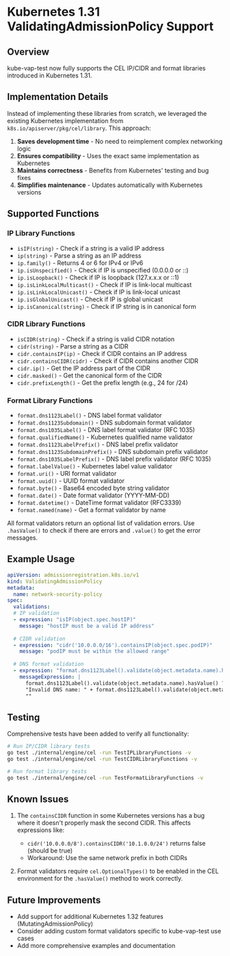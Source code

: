 # Kubernetes 1.31 ValidatingAdmissionPolicy Support

## Overview

kube-vap-test now fully supports the CEL IP/CIDR and format libraries introduced in Kubernetes 1.31.

## Implementation Details

Instead of implementing these libraries from scratch, we leveraged the existing Kubernetes implementation from `k8s.io/apiserver/pkg/cel/library`. This approach:

1. **Saves development time** - No need to reimplement complex networking logic
2. **Ensures compatibility** - Uses the exact same implementation as Kubernetes
3. **Maintains correctness** - Benefits from Kubernetes' testing and bug fixes
4. **Simplifies maintenance** - Updates automatically with Kubernetes versions

## Supported Functions

### IP Library Functions

- `isIP(string)` - Check if a string is a valid IP address
- `ip(string)` - Parse a string as an IP address
- `ip.family()` - Returns 4 or 6 for IPv4 or IPv6
- `ip.isUnspecified()` - Check if IP is unspecified (0.0.0.0 or ::)
- `ip.isLoopback()` - Check if IP is loopback (127.x.x.x or ::1)
- `ip.isLinkLocalMulticast()` - Check if IP is link-local multicast
- `ip.isLinkLocalUnicast()` - Check if IP is link-local unicast
- `ip.isGlobalUnicast()` - Check if IP is global unicast
- `ip.isCanonical(string)` - Check if IP string is in canonical form

### CIDR Library Functions

- `isCIDR(string)` - Check if a string is valid CIDR notation
- `cidr(string)` - Parse a string as a CIDR
- `cidr.containsIP(ip)` - Check if CIDR contains an IP address
- `cidr.containsCIDR(cidr)` - Check if CIDR contains another CIDR
- `cidr.ip()` - Get the IP address part of the CIDR
- `cidr.masked()` - Get the canonical form of the CIDR
- `cidr.prefixLength()` - Get the prefix length (e.g., 24 for /24)

### Format Library Functions

- `format.dns1123Label()` - DNS label format validator
- `format.dns1123Subdomain()` - DNS subdomain format validator
- `format.dns1035Label()` - DNS label format validator (RFC 1035)
- `format.qualifiedName()` - Kubernetes qualified name validator
- `format.dns1123LabelPrefix()` - DNS label prefix validator
- `format.dns1123SubdomainPrefix()` - DNS subdomain prefix validator
- `format.dns1035LabelPrefix()` - DNS label prefix validator (RFC 1035)
- `format.labelValue()` - Kubernetes label value validator
- `format.uri()` - URI format validator
- `format.uuid()` - UUID format validator
- `format.byte()` - Base64 encoded byte string validator
- `format.date()` - Date format validator (YYYY-MM-DD)
- `format.datetime()` - DateTime format validator (RFC3339)
- `format.named(name)` - Get a format validator by name

All format validators return an optional list of validation errors. Use `.hasValue()` to check if there are errors and `.value()` to get the error messages.

## Example Usage

```yaml
apiVersion: admissionregistration.k8s.io/v1
kind: ValidatingAdmissionPolicy
metadata:
  name: network-security-policy
spec:
  validations:
  # IP validation
  - expression: "isIP(object.spec.hostIP)"
    message: "hostIP must be a valid IP address"
    
  # CIDR validation
  - expression: "cidr('10.0.0.0/16').containsIP(object.spec.podIP)"
    message: "podIP must be within the allowed range"
    
  # DNS format validation
  - expression: "format.dns1123Label().validate(object.metadata.name).hasValue() == false"
    messageExpression: |
      format.dns1123Label().validate(object.metadata.name).hasValue() ?
      "Invalid DNS name: " + format.dns1123Label().validate(object.metadata.name).value().join(", ") :
      ""
```

## Testing

Comprehensive tests have been added to verify all functionality:

```bash
# Run IP/CIDR library tests
go test ./internal/engine/cel -run TestIPLibraryFunctions -v
go test ./internal/engine/cel -run TestCIDRLibraryFunctions -v

# Run format library tests  
go test ./internal/engine/cel -run TestFormatLibraryFunctions -v
```

## Known Issues

1. The `containsCIDR` function in some Kubernetes versions has a bug where it doesn't properly mask the second CIDR. This affects expressions like:
   - `cidr('10.0.0.0/8').containsCIDR('10.1.0.0/24')` returns false (should be true)
   - Workaround: Use the same network prefix in both CIDRs

2. Format validators require `cel.OptionalTypes()` to be enabled in the CEL environment for the `.hasValue()` method to work correctly.

## Future Improvements

- Add support for additional Kubernetes 1.32 features (MutatingAdmissionPolicy)
- Consider adding custom format validators specific to kube-vap-test use cases
- Add more comprehensive examples and documentation